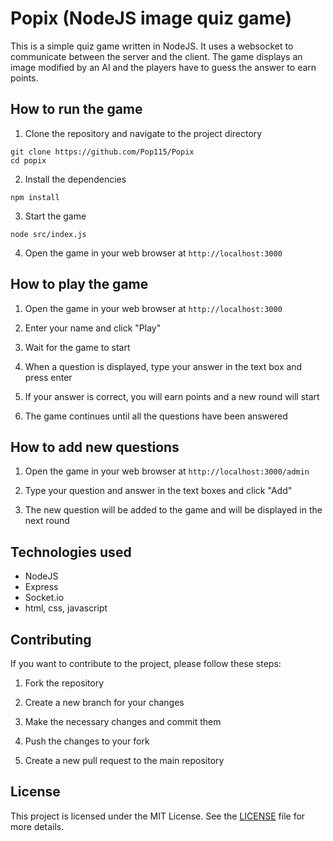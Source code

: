 # Popix (NodeJS image quiz game)

This is a simple quiz game written in NodeJS. It uses a websocket to communicate between the server and the client. The game displays an image modified by an AI and the players have to guess the answer to earn points.

## How to run the game

1. Clone the repository and navigate to the project directory
```
git clone https://github.com/Pop115/Popix
cd popix
```

2. Install the dependencies
```
npm install
```

3. Start the game
```
node src/index.js
```

4. Open the game in your web browser at `http://localhost:3000`

## How to play the game

1. Open the game in your web browser at `http://localhost:3000`

2. Enter your name and click "Play"

3. Wait for the game to start

4. When a question is displayed, type your answer in the text box and press enter

5. If your answer is correct, you will earn points and a new round will start

6. The game continues until all the questions have been answered

## How to add new questions

1. Open the game in your web browser at `http://localhost:3000/admin`

2. Type your question and answer in the text boxes and click "Add"

3. The new question will be added to the game and will be displayed in the next round

## Technologies used

- NodeJS
- Express
- Socket.io
- html, css, javascript

## Contributing

If you want to contribute to the project, please follow these steps:

1. Fork the repository

2. Create a new branch for your changes

3. Make the necessary changes and commit them

4. Push the changes to your fork

5. Create a new pull request to the main repository

## License

This project is licensed under the MIT License. See the [LICENSE](LICENSE) file for more details.
